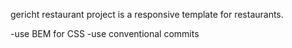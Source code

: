 gericht restaurant project is a responsive template for restaurants.

-use BEM for CSS
-use conventional commits 

